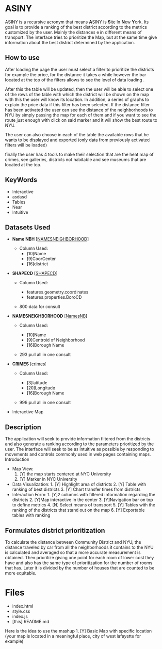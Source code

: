 # ASINY

ASINY is a recursive acronym that means **A**SINY is  **S**ite **I**n **N**ew **Y**ork. Its goal is to provide a ranking of the best district according to the metrics customized by the user. Mainly the distances e in different means of transport.
The interface tries to prioritize the Map, but at the same time give information about the best district determined by the application.
## How to use
After loading the page the user must select a filter to prioritize the districts for example the price, for the distance it takes a while however the bar located at the top of the filters allows to see the level of data loading .


After this the table will be updated, then the user will be able to select one of the rows of the table with which the district will be shown on the map with this the user will know its location. In addition, a series of graphs to explain the price data if this filter has been selected. If the distance filter has been activated the user can see the distance of the neighborhoods to NYU by simply passing the map for each of them and if you want to see the route just enough with click on said marker and it will show the best route to NYU.

The user can also choose in each of the table the available rows that he wants to be displayed and exported (only data from previously activated filters will be loaded)

finally the user has 4 tools to make their selection that are the heat map of crimes, see galleries, districts not habitable and see museums that are located at the top.
## KeyWords

* Interactive
* asdasd
* Tables
* Near
* Intuitive 

## Datasets Used

*  **Name NBH** [[NAMESNEIGHBORHOOD](https://data.cityofnewyork.us/api/views/xyye-rtrs/rows.json?accessType=DOWNLOAD)]
	* Column Used:
		* [10]Name
		* [9]CoorCenter
		* [16]district
*  **SHAPECD** [[SHAPECD](https://services5.arcgis.com/GfwWNkhOj9bNBqoJ/arcgis/rest/services/nycd/FeatureServer/0/query?where=1=1&outFields=*&outSR=4326&f=geojson)]
	* Column Used:
		* features.geometry.coordinates
		* features.properties.BoroCD
		
	* 800 data  for consult
*  **NAMESNEIGHBORHOOD** [[NamesNB](https://data.cityofnewyork.us/api/views/xyye-rtrs/rows.json?accessType=DOWNLOAD)]
	* Column Used:
		* [10]Name
		* [9]Centroid of Neighborhood
		* [16]Borough Name
		
	* 293 pull all in one consult
	
*  **CRIMES** [[crimes](https://data.cityofnewyork.us/api/views/xyye-rtrs/rows.json?accessType=DOWNLOAD)]
	* Column Used:
		* [3]latitude
		* [20]Longitude
		* [16]Borough Name
		
	* 999 pull all in one consult
* Interactive Map
## Description

The application will seek to provide information filtered from the districts and also generate a ranking according to the parameters prioritized by the user. The interface will seek to be as intuitive as possible by responding to movements and controls commonly used in web pages containing maps.
Introduction
 -   Map View:
		1. [Y] the map starts centered at NYC University
		2. [Y] Marker in NYC University
 - Data Visualization:
		1. [Y] Highlight area of districts
		2. [Y] Table with ranking of best districts
		3. [Y] Chart transfer times from districts
 - Interaction Form:
		1. [Y]2 columns with filtered information regarding the districts
		2. [Y]Map interactive in the center
		3. [Y]Navigation bar on top to define metrics
		4. [N] Select means of transport
		5. [Y] Tables with the ranking of the districts that stand out on the map
		6. [Y] Exportable tables with  ranking
## Formulates district prioritization
To calculate the distance between Community District and NYU, the distance traveled by car from all the neighborhoods it contains to the NYU is calculated and averaged so that a more accurate measurement is obtained.
Then prioritize giving one point for each room of lower cost they have and also has the same type of prioritization for the number of rooms that has. Later it is divided by the number of houses that are counted to be more equitable.
 
# Files
 - index.html
 - style.css
 - index.js
 - [this] README.md

Here is the idea to use the mashup
	 1.  [Y] Basic Map with specific location (your map is located in a meaningful place, city of west lafayette for example)
    

